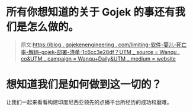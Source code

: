 # 所有你想知道的关于 Gojek 的事还有我们是怎么做的。

> 原文:[https://blog . gojekenengineering . com/limiting-软件-婴儿-死亡率-解码-gojek-部署-清单-1c6cc3e28df？UTM _ source = Wanqu . co&UTM _ campaign = Wanqu+Daily&UTM _ medium = website](https://blog.gojekengineering.com/limiting-software-infant-mortality-rate-decoding-gojek-deployment-checklist-1c6cc3e28df?utm_source=wanqu.co&utm_campaign=Wanqu+Daily&utm_medium=website)

# 想知道我们是如何做到这一切的？

让我们一起来看看构建印度尼西亚领先的点播平台所经历的成功和磨难。